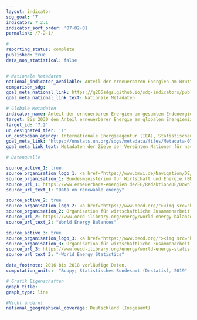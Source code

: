 ```yaml
---
layout: indicator
sdg_goal: '7'
indicator: 7.2.1
indicator_sort_order: '07-02-01'
permalink: /7-2-1/

#
reporting_status: complete
published: true
data_non_statistical: false


# Nationale Metadaten
national_indicator_available: Anteil der erneuerbaren Energien am Bruttoendenergieverbrauch (nach nationaler Definition) <br> Anteil der erneuerbaren Energien am gesamten Endenergieverbrauch (nach UN-Definition)
comparison_sdg:
goal_meta_national_link: https://g205sdgs.github.io/sdg-indicators/public/MetaDe/7.2.1.pdf
goal_meta_national_link_text: Nationale Metadaten

# Globale Metadaten
indicator_name: Anteil der erneuerbaren Energien am gesamten Endenergieverbrauch
target: Bis 2030 den Anteil erneuerbarer Energie am globalen Energiemix deutlich erhöhen
target_id: '7.2'
un_designated_tier: '1'
un_custodian_agency: Internationale Energieagentur (IEA), Statistischen Division der UN (UNSD), UN Energy, Internationale Organisation für erneuerbare Energien (IRENA)
goal_meta_link: 'https://unstats.un.org/sdgs/metadata/files/Metadata-07-02-01.pdf '
goal_meta_link_text: Metadaten der Ziele der Vereinten Nationen für nachhaltige Entwicklung

# Datenquelle

source_active_1: true
source_organisation_logo_1: <a href="https://www.bmwi.de/Navigation/DE/Home/home.html"><img src="https://g205sdgs.github.io/sdg-indicators/public/logos/bmwi.png" alt="Logo BMWI"/></a>
source_organisation_1: Bundesministerium für Wirtschaft und Energie (BMWI)
source_url_1: https://www.erneuerbare-energien.de/EE/Redaktion/DE/Downloads/zeitreihen-zur-entwicklung-der-erneuerbaren-energien-in-deutschland-1990-2018-en.pdf?__blob=publicationFile&v=6
source_url_text_1: "Data on renewable energy"

source_active_2: true
source_organisation_logo_2: <a href="https://www.oecd.org/"><img src="https://g205sdgs.github.io/sdg-indicators/public/logos/oecd.png" alt="Logo OECD" /></a>
source_organisation_2: Organisation für wirtschaftliche Zusammenarbeit und Entwicklung (OECD)
source_url_2: https://www.oecd-ilibrary.org/energy/world-energy-balances_25186442
source_url_text_2: "World Energy Balances"

source_active_3: true
source_organisation_logo_3: <a href="https://www.oecd.org/"><img src="https://g205sdgs.github.io/sdg-indicators/public/logos/oecd.png" alt="Logo OECD" /></a>
source_organisation_3: Organisation für wirtschaftliche Zusammenarbeit und Entwicklung (OECD)
source_url_3: https://www.oecd-ilibrary.org/energy/world-energy-statistics_25183885
source_url_text_3: "-World Energy Statistics"

data_footnote: 2016 bis 2018 vorläufige Daten.
computation_units:  "&copy; Statistisches Bundesamt (Destatis), 2019"

# Grafik Eigenschaften
graph_title:
graph_type: line

#Nicht ändern!
national_geographical_coverage: Deutschland (Insgesamt)
---
```


